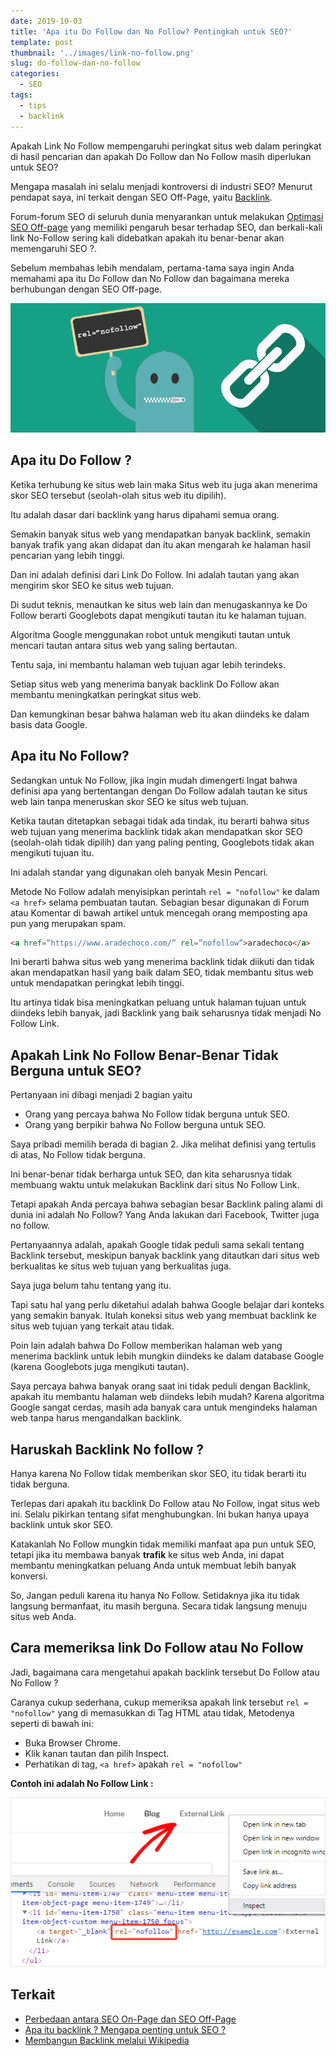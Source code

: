 ```yaml
---
date: 2019-10-03
title: 'Apa itu Do Follow dan No Follow? Pentingkah untuk SEO?'
template: post
thumbnail: '../images/link-no-follow.png'
slug: do-follow-dan-no-follow
categories:
  - SEO
tags:
  - tips
  - backlink
---
```


Apakah Link No Follow mempengaruhi peringkat situs web dalam peringkat di hasil pencarian dan apakah Do Follow dan No Follow masih diperlukan untuk SEO?

Mengapa masalah ini selalu menjadi kontroversi di industri SEO? Menurut pendapat saya, ini terkait dengan SEO Off-Page, yaitu [Backlink](https://www.aradechoco.com/apa-itu-backlink/). 

Forum-forum SEO di seluruh dunia menyarankan untuk melakukan [Optimasi SEO Off-page](https://www.aradechoco.com/seo-dasar-untuk-pemula/) yang memiliki pengaruh besar terhadap SEO, dan berkali-kali link No-Follow sering kali didebatkan apakah itu benar-benar akan memengaruhi SEO ?.

Sebelum membahas lebih mendalam, pertama-tama saya ingin Anda memahami apa itu Do Follow dan No Follow dan bagaimana mereka berhubungan dengan SEO Off-page.

![](../thumbnails/nofollow-link.png)

## Apa itu Do Follow ?

Ketika terhubung ke situs web lain maka Situs web itu juga akan menerima skor SEO tersebut (seolah-olah situs web itu dipilih). 

Itu adalah dasar dari backlink  yang harus dipahami semua orang.  

Semakin banyak situs web yang mendapatkan banyak backlink, semakin banyak trafik yang akan didapat dan itu akan mengarah ke halaman hasil pencarian yang lebih tinggi. 

Dan ini adalah definisi dari Link Do Follow. Ini adalah tautan yang akan mengirim skor SEO ke situs web tujuan.

Di sudut teknis, menautkan ke situs web lain dan menugaskannya ke Do Follow berarti Googlebots dapat mengikuti tautan itu ke halaman tujuan.

Algoritma Google menggunakan robot untuk mengikuti tautan untuk mencari tautan antara situs web yang saling bertautan. 

Tentu saja, ini membantu halaman web tujuan agar lebih terindeks.

Setiap situs web yang menerima banyak backlink Do Follow akan membantu meningkatkan peringkat situs web. 

Dan kemungkinan besar bahwa halaman web itu akan diindeks ke dalam basis data Google.

## Apa itu No Follow?

Sedangkan untuk No Follow, jika ingin mudah dimengerti Ingat bahwa definisi apa yang bertentangan dengan Do Follow adalah tautan ke situs web lain tanpa meneruskan skor SEO ke situs web tujuan.

Ketika tautan ditetapkan sebagai tidak ada tindak, itu berarti bahwa situs web tujuan yang menerima backlink tidak akan mendapatkan skor SEO (seolah-olah tidak dipilih) dan yang paling penting, Googlebots tidak akan mengikuti tujuan itu.

Ini adalah standar yang digunakan oleh banyak Mesin Pencari.

Metode No Follow adalah menyisipkan perintah `rel = "nofollow"`  ke dalam `<a href>` selama pembuatan tautan. Sebagian besar digunakan di Forum atau Komentar di bawah artikel untuk mencegah orang memposting apa pun yang merupakan spam.

```html
<a href=”https://www.aradechoco.com/” rel=”nofollow”>aradechoco</a>
```
Ini berarti bahwa situs web yang menerima backlink tidak diikuti dan tidak akan mendapatkan hasil yang baik dalam SEO, tidak membantu situs web untuk mendapatkan peringkat lebih tinggi. 

Itu artinya tidak bisa meningkatkan peluang untuk halaman tujuan untuk diindeks lebih banyak, jadi Backlink yang baik seharusnya tidak menjadi No Follow Link.

## Apakah Link No Follow Benar-Benar Tidak Berguna untuk SEO?

Pertanyaan ini dibagi menjadi 2 bagian yaitu

- Orang yang percaya bahwa No Follow tidak berguna untuk SEO.
- Orang yang berpikir bahwa No Follow berguna untuk SEO.

Saya pribadi memilih berada di bagian 2. Jika melihat definisi yang tertulis di atas, No Follow tidak berguna.

Ini benar-benar tidak berharga untuk SEO, dan kita seharusnya tidak membuang waktu untuk melakukan Backlink dari situs No Follow Link.

Tetapi apakah Anda percaya bahwa sebagian besar Backlink paling alami di dunia ini adalah No Follow? Yang Anda lakukan dari Facebook, Twitter juga no follow.

Pertanyaannya adalah, apakah Google tidak peduli sama sekali tentang Backlink tersebut, meskipun banyak backlink yang ditautkan dari situs web berkualitas ke situs web tujuan yang  berkualitas juga.

Saya juga belum tahu tentang yang itu.

Tapi satu hal yang perlu diketahui adalah bahwa Google belajar dari konteks yang semakin banyak. Itulah koneksi situs web yang membuat backlink ke situs web tujuan yang terkait atau tidak. 

Poin lain adalah bahwa Do Follow memberikan halaman web yang menerima backlink untuk lebih mungkin diindeks ke dalam database Google (karena Googlebots juga mengikuti tautan). 

Saya percaya bahwa banyak orang saat ini tidak peduli dengan Backlink, apakah itu membantu halaman web diindeks lebih mudah? Karena algoritma Google sangat cerdas, masih ada banyak cara untuk mengindeks halaman web tanpa harus mengandalkan backlink.

## Haruskah Backlink No follow ?

Hanya karena No Follow tidak memberikan skor SEO, itu tidak berarti itu tidak berguna.

Terlepas dari apakah itu backlink Do Follow atau No Follow, ingat situs web ini. Selalu pikirkan tentang sifat menghubungkan. Ini bukan hanya upaya backlink untuk skor SEO.

Katakanlah No Follow mungkin tidak memiliki manfaat apa pun untuk SEO, tetapi jika itu membawa banyak **trafik** ke situs web Anda, ini dapat membantu meningkatkan peluang Anda untuk membuat lebih banyak konversi.

So, Jangan peduli karena itu hanya No Follow. Setidaknya jika itu tidak langsung bermanfaat, itu masih berguna. Secara tidak langsung menuju situs web Anda.

## Cara memeriksa link Do Follow atau No Follow

Jadi, bagaimana cara mengetahui apakah backlink tersebut Do Follow atau No Follow ? 

Caranya cukup sederhana, cukup memeriksa apakah link tersebut `rel = "nofollow"` yang di memasukkan di Tag HTML atau tidak, Metodenya seperti di bawah ini:

- Buka Browser Chrome.
- Klik kanan tautan dan pilih Inspect.
- Perhatikan di tag, `<a href>` apakah `rel = "nofollow"`

**Contoh ini adalah No Follow Link :**

![](../images/find-nofollow-links.png)


## Terkait

- [Perbedaan antara SEO On-Page dan SEO Off-Page](https://www.aradechoco.com/seo-on-page-dan-seo-off-page/)
- [Apa itu backlink ? Mengapa penting untuk SEO ?](https://www.aradechoco.com/apa-itu-backlink/)
- [Membangun Backlink melalui Wikipedia](https://www.aradechoco.com/backlink-melalui-wikipedia/)
